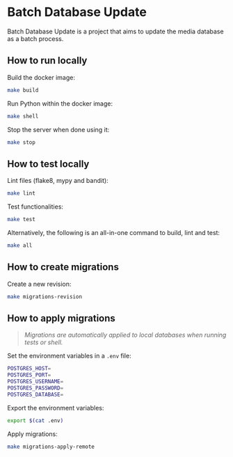 # Batch Database Update

Batch Database Update is a project that aims to update the media database as a batch process.

## How to run locally

Build the docker image:

```sh
make build
```

Run Python within the docker image:

```sh
make shell
```

Stop the server when done using it:

```sh
make stop
```

## How to test locally

Lint files (flake8, mypy and bandit):

```sh
make lint
```

Test functionalities:

```sh
make test
```

Alternatively, the following is an all-in-one command to build, lint and test:

```sh
make all
```

## How to create migrations

Create a new revision:

```sh
make migrations-revision
```

## How to apply migrations

> *Migrations are automatically applied to local databases when running tests or shell.*

Set the environment variables in a `.env` file:

```sh
POSTGRES_HOST=
POSTGRES_PORT=
POSTGRES_USERNAME=
POSTGRES_PASSWORD=
POSTGRES_DATABASE=
```

Export the environment variables:

```sh
export $(cat .env)
```

Apply migrations:

```sh
make migrations-apply-remote
```
